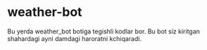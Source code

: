 # weather-bot
Bu yerda weather_bot botiga tegishli kodlar bor. Bu bot siz kiritgan shahardagi ayni damdagi haroratni kchiqaradi.
